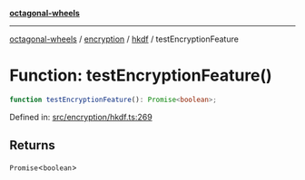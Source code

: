 [**octagonal-wheels**](../../../README.md)

***

[octagonal-wheels](../../../modules.md) / [encryption](../../README.md) / [hkdf](../README.md) / testEncryptionFeature

# Function: testEncryptionFeature()

```ts
function testEncryptionFeature(): Promise<boolean>;
```

Defined in: [src/encryption/hkdf.ts:269](https://github.com/vrtmrz/octagonal-wheels/blob/main/src/encryption/hkdf.ts#L269)

## Returns

`Promise`\<`boolean`\>
